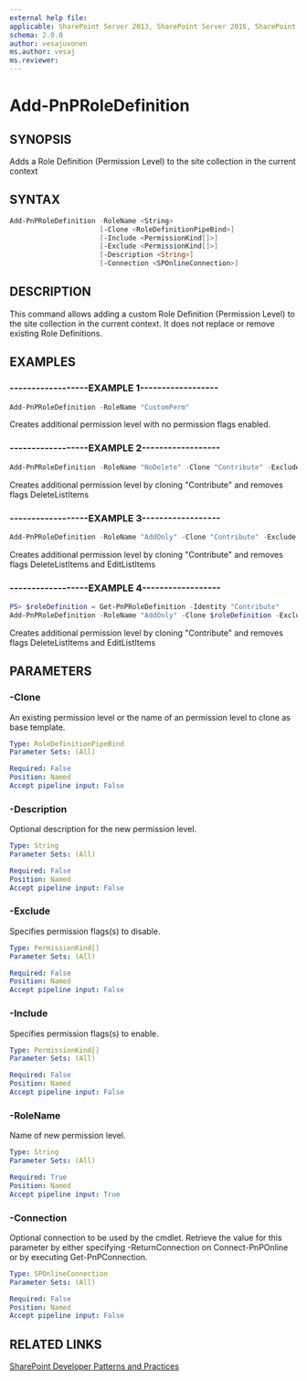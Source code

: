 ```yaml
---
external help file:
applicable: SharePoint Server 2013, SharePoint Server 2016, SharePoint Online
schema: 2.0.0
author: vesajuvonen
ms.author: vesaj
ms.reviewer:
---
```

# Add-PnPRoleDefinition

## SYNOPSIS
Adds a Role Definition (Permission Level) to the site collection in the current context

## SYNTAX 

```powershell
Add-PnPRoleDefinition -RoleName <String>
                      [-Clone <RoleDefinitionPipeBind>]
                      [-Include <PermissionKind[]>]
                      [-Exclude <PermissionKind[]>]
                      [-Description <String>]
                      [-Connection <SPOnlineConnection>]
```

## DESCRIPTION
This command allows adding a custom Role Definition (Permission Level) to the site collection in the current context. It does not replace or remove existing Role Definitions.

## EXAMPLES

### ------------------EXAMPLE 1------------------
```powershell
Add-PnPRoleDefinition -RoleName "CustomPerm"
```

Creates additional permission level with no permission flags enabled.

### ------------------EXAMPLE 2------------------
```powershell
Add-PnPRoleDefinition -RoleName "NoDelete" -Clone "Contribute" -Exclude DeleteListItems
```

Creates additional permission level by cloning "Contribute" and removes flags DeleteListItems

### ------------------EXAMPLE 3------------------
```powershell
Add-PnPRoleDefinition -RoleName "AddOnly" -Clone "Contribute" -Exclude DeleteListItems, EditListItems
```

Creates additional permission level by cloning "Contribute" and removes flags DeleteListItems and EditListItems

### ------------------EXAMPLE 4------------------
```powershell
PS> $roleDefinition = Get-PnPRoleDefinition -Identity "Contribute"
Add-PnPRoleDefinition -RoleName "AddOnly" -Clone $roleDefinition -Exclude DeleteListItems, EditListItems
```

Creates additional permission level by cloning "Contribute" and removes flags DeleteListItems and EditListItems

## PARAMETERS

### -Clone
An existing permission level or the name of an permission level to clone as base template.

```yaml
Type: RoleDefinitionPipeBind
Parameter Sets: (All)

Required: False
Position: Named
Accept pipeline input: False
```

### -Description
Optional description for the new permission level.

```yaml
Type: String
Parameter Sets: (All)

Required: False
Position: Named
Accept pipeline input: False
```

### -Exclude
Specifies permission flags(s) to disable.

```yaml
Type: PermissionKind[]
Parameter Sets: (All)

Required: False
Position: Named
Accept pipeline input: False
```

### -Include
Specifies permission flags(s) to enable.

```yaml
Type: PermissionKind[]
Parameter Sets: (All)

Required: False
Position: Named
Accept pipeline input: False
```

### -RoleName
Name of new permission level.

```yaml
Type: String
Parameter Sets: (All)

Required: True
Position: Named
Accept pipeline input: True
```

### -Connection
Optional connection to be used by the cmdlet. Retrieve the value for this parameter by either specifying -ReturnConnection on Connect-PnPOnline or by executing Get-PnPConnection.

```yaml
Type: SPOnlineConnection
Parameter Sets: (All)

Required: False
Position: Named
Accept pipeline input: False
```

## RELATED LINKS

[SharePoint Developer Patterns and Practices](http://aka.ms/sppnp)
